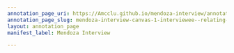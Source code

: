 ```yaml
---
annotation_page_uri: https://Amcclu.github.io/mendoza-interview/annotations/mendoza-interview-canvas-1-interviewee--relating-firsthand-experience--contextualizing.json
annotation_page_slug: mendoza-interview-canvas-1-interviewee--relating-firsthand-experience--contextualizing
layout: annotation_page
manifest_label: Mendoza Interview

---
```

